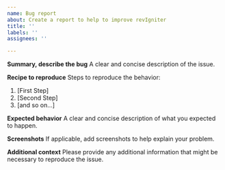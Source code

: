 ```yaml
---
name: Bug report
about: Create a report to help to improve revIgniter
title: ''
labels: ''
assignees: ''

---
```


**Summary, describe the bug**
A clear and concise description of the issue.

**Recipe to reproduce**
Steps to reproduce the behavior:
1. [First Step]
2. [Second Step]
3. [and so on...]

**Expected behavior**
A clear and concise description of what you expected to happen.

**Screenshots**
If applicable, add screenshots to help explain your problem.


**Additional context**
Please provide any additional information that might be necessary to reproduce the issue.
